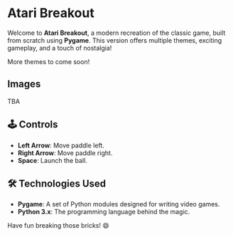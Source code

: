 # Atari Breakout

Welcome to **Atari Breakout**, a modern recreation of the classic game, built from scratch using **Pygame**. This version offers multiple themes, exciting gameplay, and a touch of nostalgia!

More themes to come soon!

## Images

TBA

## 🕹️ Controls

- **Left Arrow**: Move paddle left.
- **Right Arrow**: Move paddle right.
- **Space**: Launch the ball.

## 🛠️ Technologies Used

- **Pygame**: A set of Python modules designed for writing video games.
- **Python 3.x**: The programming language behind the magic.

Have fun breaking those bricks! 😄
